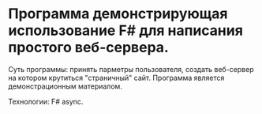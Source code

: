 # Программа демонстрирующая использование F# для написания простого веб-сервера.
Суть программы: принять парметры пользователя, создать веб-сервер на котором крутиться "страничный" сайт.
Программа является демонстрационным материалом.

Технологии: F# async.
